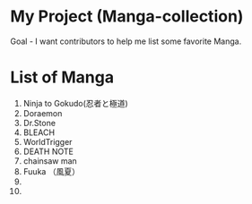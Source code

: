 # My Project (Manga-collection)
Goal - I want contributors to help me list some favorite Manga.
# List of Manga
1. Ninja to Gokudo(忍者と極道)
2. Doraemon
3. Dr.Stone
4. BLEACH
5. WorldTrigger
6. DEATH NOTE
7. chainsaw man
8. Fuuka （風夏）　
9.
10.
